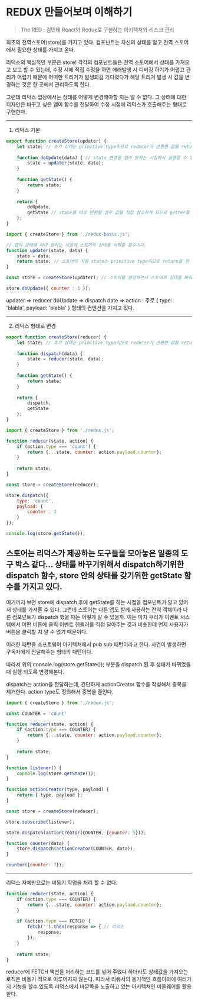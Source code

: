 # REDUX 만들어보며 이해하기
> The RED : 김민태 React와 Redux로 구현하는 아키텍쳐와 리스크 관리

최초의 전역스토어(store)를 가지고 있다.
컴포넌트는 자신의 상태를 알고 전역 스토어에서 필요한 상태를 가지고 온다.

리덕스의 핵심적인 부분은 store!
각각의 컴포넌트들은 전역 스토어에서 상태를 가져오고 보고 할 수 있는데, 수정 시에 직접 수정을 하면
에러발생 시 디버깅 하기가 어렵고 관리가 어렵기 때문에 어떠한 트리거가 발생되길 기다렸다가
해당 트리거 발생 시 값을 변경하는 것은 한 곳에서 관리하도록 한다.

그런데 리덕스 입장에서는 상태를 어떻게 변경해야할 지는 알 수 없다.
그 상태에 대한 디자인은 바꾸고 싶은 앱이 함수를 전달하여 수정 시점에 리덕스가 호출해주는 형태로 구현한다.

---
1. 리덕스 기본

```javascript
export function createStore(updater) {
    let state; // 초기 상태는 primitive type이므로 reducer가 반환한 값을 return 해서 state에 다시 넣어주어야함
    
    function doUpdate(data) { // state 변경을 앱이 원하는 시점에서 실행할 수 있도록 반환하는 state 변경 함수이다.
        state = updater(state, data);
    }
    
    function getState() {
        return state;
    }
    
    return {
        doUpdate,
        getState // state를 바로 반환할 경우 값을 직접 참조하게 되므로 getter를 반환한다.
    };
}
```

```javascript
import { createStore } from './redux-basic.js';

// 앱의 상태에 따라 원하는 시점에 스토어의 상태를 바꿔줄 함수이다.
function updater(state, data) {
    state = data;
    return state; // 스토어의 처음 state는 primitive type이므로 return을 한 값을 다시 스토어의 state로 바꿔야한다.
}

const store = createStore(updater); // 스토어를 생성하면서 스토어의 상태를 바꿔줄 수 있는 updater를 전달한다.

store.doUpdate({ counter : 1 });
```

updater => reducer
doUpdate => dispatch
date => action : 주로 { type: 'blabla', payload: 'blabla' } 형태의 컨벤션을 가지고 있다.

---
2. 리덕스 형태로 변경
```javascript
export function createStore(reducer) {
    let state; // 초기 상태는 primitive type이므로 reducer가 반환한 값을 return 해서 state에 다시 넣어주어야함
    
    function dispatch(data) {
        state = reducer(state, data);
    }
    
    function getState() {
        return state;
    }
    
    return {
        dispatch,
        getState
    };
}
```

```javascript
import { createStore } from './redux.js';

function reducer(state, action) {
    if (action.type === 'count') {
        return {...state, counter: action.payload.counter};
    }
    
    return state;
}

const store = createStore(reducer);

store.dispatch({
    type: 'count',
    payload: {
        counter : 3
    }
});

console.log(store.getState());
```

스토어는 리덕스가 제공하는 도구들을 모아놓은 일종의 도구 박스 같다...
상태를 바꾸기위해서 dispatch하기위한 dispatch 함수, store 안의 상태를 갖기위한 getState 함수를 가지고 있다.
---
여기까지 보면 store에 dispatch 후에 getState를 하는 시점을 컴포넌트가 알고 있어서 상태를 가져올 수 있다.
그런데 스토어는 다른 앱도 함께 사용하는 전역 객체이라 다른 컴포넌트가 dispatch 했을 때는 어떻게 알 수 있을까.
이는 마치 우리가 이벤트 시스템에서 어떤 버튼에 클릭 이벤트 핸들러를 직접 달아주는 것과 비슷한데
언제 사용자가 버튼을 클릭할 지 알 수 없기 때문이다.

이러한 패턴을 소프트웨어 아키텍쳐에서 pub sub 패턴이라고 한다. 
사건이 발생하면 구독자에게 전달해주는 형태의 패턴이다.

따라서 위의 console.log(store.getState()); 부분을 dispatch 된 후 상태가 바뀌었을 때 실행 되도록 변경해본다.

dispatch는 action을 전달하는데, 간단하게 actionCreator 함수를 작성해서 중복을 제거한다.
action type도 정의해서 중복을 줄인다.

```javascript
import { createStore } from './redux.js';

const COUNTER = 'count'

function reducer(state, action) {
    if (action.type === COUNTER) {
        return {...state, counter: action.payload.counter};
    }
    
    return state;
}

function listener() {
    console.log(store.getState());
}

function actionCreator(type, payload) {
    return { type, payload };
}

const store = createStore(reducer);

store.subscribe(listener);

store.dispatch(actionCreator(COUNTER, {counter: 5}));

function counter(data) {
    store.dispatch(actionCreator(COUNTER, data));
}

counter({counter: 7});
```
---
리덕스 자체만으로는 비동기 작업을 처리 할 수 없다.
```javascript
function reducer(state, action) {
    if (action.type === COUNTER) {
        return {...state, counter: action.payload.counter};
    }
    
    if (action.type === FETCH) {
        fetch('').then(response => { // 리덕스 
            response;
        });
    }
    
    return state;
}
```
reducer에 FETCH 액션을 처리하는 코드를 넣어 주었다 하더라도 상태값을 가져오는 로직은 비동기 적으로 이루어지지 않는다.
따라서 리듀서의 동기적인 흐름이외에 여러가지 기능을 할수 있도록 리덕스에서 바깥쪽을 노출하고 있는 아키텍쳐인 미들웨어를 활용한다.
